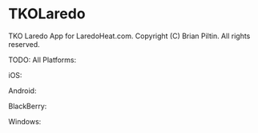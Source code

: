 TKOLaredo
=========

TKO Laredo App for LaredoHeat.com. Copyright (C) Brian Piltin. All rights reserved.

TODO:
All Platforms:

iOS:

Android:

BlackBerry:

Windows:
